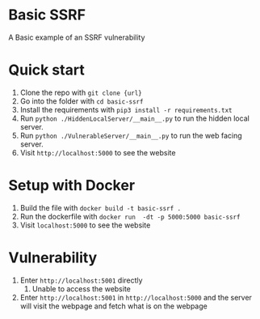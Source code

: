 # Basic SSRF
A Basic example of an SSRF vulnerability


# Quick start
1. Clone the repo with `git clone {url}`
2. Go into the folder with `cd basic-ssrf`
3. Install the requirements with `pip3 install -r requirements.txt`
4. Run `python ./HiddenLocalServer/__main__.py` to run the hidden local server.
5. Run `python ./VulnerableServer/__main__.py` to run the web facing server.
6. Visit `http://localhost:5000` to see the website


# Setup with Docker
1. Build the file with `docker build -t basic-ssrf .`
2. Run the dockerfile with `docker run  -dt -p 5000:5000 basic-ssrf`
3. Visit `localhost:5000` to see the website



# Vulnerability
1. Enter `http://localhost:5001` directly
   1. Unable to access the website
2. Enter `http://localhost:5001` in `http://localhost:5000` and the server will visit the webpage and fetch what is on the webpage
